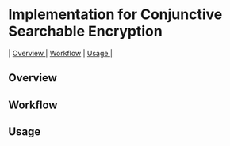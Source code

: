 # Implementation for Conjunctive Searchable Encryption

| <a href="#overview"> Overview </a> | <a href="#workflow">Workflow</a> | <a href="#usage"> Usage </a> |

## Overview

## Workflow

## Usage
